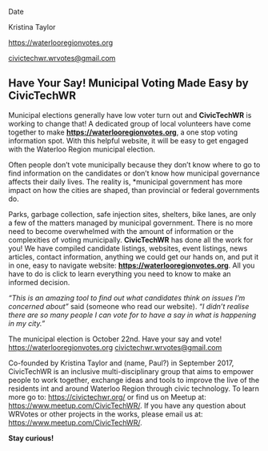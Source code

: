 Date

Kristina Taylor

https://waterlooregionvotes.org

civictechwr.wrvotes@gmail.com 

## Have Your Say! Municipal Voting Made Easy by CivicTechWR 

Municipal elections generally have low voter turn out and **CivicTechWR** is working to change that! A dedicated group of local volunteers have come together to make **https://waterlooregionvotes.org**, a one stop voting information spot. With this helpful website, it will be easy to get engaged with the Waterloo Region municipal election.

Often people don’t vote municipally because they don’t know where to go to find information on the candidates or don’t know how municipal governance affects their daily lives. The reality is, *municipal government has more impact on how the cities are shaped, than provincial or federal governments do.

Parks, garbage collection, safe injection sites, shelters, bike lanes, are only a few of the matters managed by municipal government. There is no more need to become overwhelmed with the amount of information or the complexities of voting municipally. **CivicTechWR** has done all the work for you! We have compiled candidate listings, websites, event listings, news articles, contact information, anything we could get our hands on, and put it in one, easy to navigate website: **https://waterlooregionvotes.org**. All you have to do is click to learn everything you need to know to make an informed decision.

*“This is an amazing tool to find out what candidates think on issues I’m concerned about”* said (someone who read our website). *“I didn’t realise there are so many people I can vote for to have a say in what is happening in my city.”*

The municipal election is October 22nd. Have your say and vote!
https://waterlooregionvotes.org
civictechwr.wrvotes@gmail.com 

Co-founded by Kristina Taylor and (name, Paul?) in September 2017, CivicTechWR is an inclusive multi-disciplinary group that aims to empower people to work together, exchange ideas and tools to improve the live of the residents int and around Waterloo Region through civic technology. To learn more go to: https://civictechwr.org/ or find us on Meetup at: https://www.meetup.com/CivicTechWR/. If you have any question about WRVotes or other projects in the works, please email us at: https://www.meetup.com/CivicTechWR/.

**Stay curious!**
